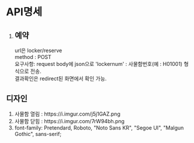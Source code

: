 <h1>API명세</h1>
<ol>
  <li><h2>예약</h2></li>
  url은 locker/reserve <br>
  method : POST <br>
  요구사항: request body에 json으로  'lockernum' : 사물함번호(예 : H01001) 형식으로 전송.<br>
  결과확인은 redirect된 화면에서 확인 가능.<br>
</ol>
<h2>디자인</h2>
<ol>
<li>사물함 열림 : https://i.imgur.com/j5j1GAZ.png</li>
<li>사물함 닫힘 : https://i.imgur.com/7rW94bh.png</li>
<li>font-family: Pretendard, Roboto, "Noto Sans KR", "Segoe UI", "Malgun Gothic", sans-serif;</li>
</ol>
